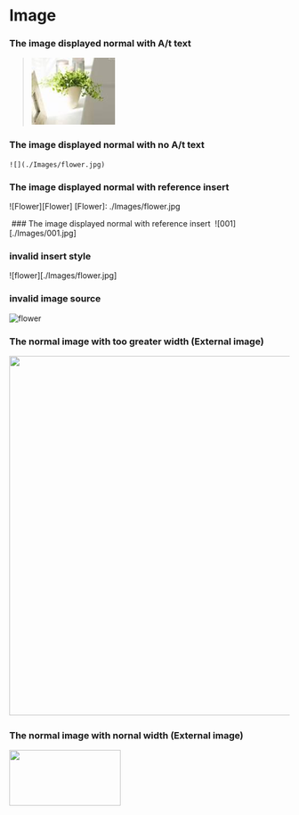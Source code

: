 # Image

### The image displayed normal with A/t text

> ![I am flower](./Images/flower.jpg "This is A/t text")

### The image displayed normal with no A/t text
    ![](./Images/flower.jpg)
    
### The image displayed normal with reference insert
  ![Flower][Flower]
  [Flower]: ./Images/flower.jpg
  
  ### The image displayed normal with reference insert  
  ![001][./Images/001.jpg]
  
  
### invalid insert style
![flower][./Images/flower.jpg]


### invalid image source
![flower](./Images/flowers.jpg)


### The normal image with too greater width (External image)
<img src="http://pic33.nipic.com/20130916/3420027_192919547000_2.jpg" width = "860" height ="645"/>


### The normal image with nornal width (External image)
<img src="http://pic33.nipic.com/20130916/3420027_192919547000_2.jpg" width = "200" height ="100"/>
